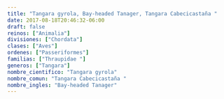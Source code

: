 ```yaml
---
title: "Tangara gyrola, Bay-headed Tanager, Tangara Cabecicastaña "
date: 2017-08-18T20:46:32-06:00
draft: false
reinos: ["Animalia"]
divisiones: ["Chordata"]
clases: ["Aves"]
ordenes: ["Passeriformes"]
familias: ["Thraupidae "]
generos: ["Tangara"]
nombre_cientifico: "Tangara gyrola"
nombre_comun: "Tangara Cabecicastaña "
nombre_ingles: "Bay-headed Tanager"
---
```

